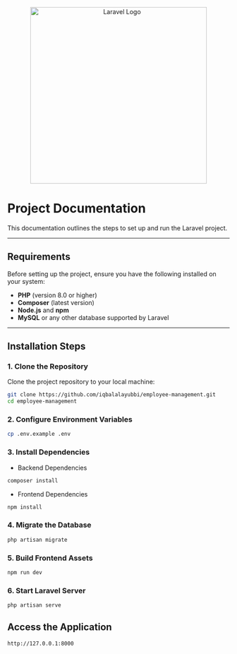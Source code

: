 <p align="center"><a href="https://laravel.com" target="_blank"><img src="https://raw.githubusercontent.com/laravel/art/master/logo-lockup/5%20SVG/2%20CMYK/1%20Full%20Color/laravel-logolockup-cmyk-red.svg" width="400" alt="Laravel Logo"></a></p>

# Project Documentation

This documentation outlines the steps to set up and run the Laravel project.

---

## Requirements

Before setting up the project, ensure you have the following installed on your system:

-   **PHP** (version 8.0 or higher)
-   **Composer** (latest version)
-   **Node.js** and **npm**
-   **MySQL** or any other database supported by Laravel

---

## Installation Steps

### 1. Clone the Repository

Clone the project repository to your local machine:

```bash
git clone https://github.com/iqbalalayubbi/employee-management.git
cd employee-management
```

### 2. Configure Environment Variables

```bash
cp .env.example .env
```

### 3. Install Dependencies

-   Backend Dependencies

```bash
composer install
```

-   Frontend Dependencies

```bash
npm install
```

### 4. Migrate the Database

```bash
php artisan migrate
```

### 5. Build Frontend Assets

```bash
npm run dev
```

### 6. Start Laravel Server

```bash
php artisan serve
```

## Access the Application

```bash
http://127.0.0.1:8000
```
